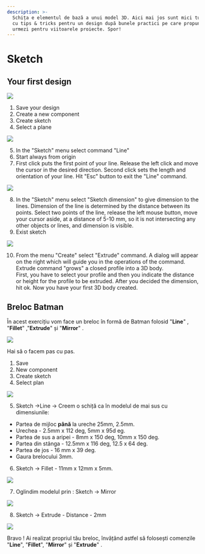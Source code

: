 ```yaml
---
description: >-
  Schița e elementul de bază a unui model 3D. Aici mai jos sunt mici tutoriale
  cu tips & tricks pentru un design după bunele practici pe care propun să le
  urmezi pentru viitoarele proiecte. Spor!
---
```


# Sketch

## Your first design

![](../.gitbook/assets/image%20%28146%29.png)

1. Save your design
2. Create a new component
3. Create sketch
4. Select a plane

![](../.gitbook/assets/image%20%2824%29.png)

5. In the "Sketch" menu select command "Line"  
6. Start always from origin  
7. First click puts the first point of your line. Release the left click and move the cursor in the desired direction. Second click sets the length and orientation of your line. Hit "Esc" button to exit the "Line" command.

![](../.gitbook/assets/image%20%2899%29.png)

8. In the "Sketch" menu select "Sketch dimension" to give dimension to the lines. Dimension of the line is determined by the distance between its points. Select two points of the line, release the left mouse button, move your cursor aside, at a distance of 5-10 mm, so it is not intersecting any other objects or lines, and dimension is visible.  
9. Exist sketch

![](../.gitbook/assets/image%20%2826%29.png)

10. From the menu "Create" select "Extrude" command. A dialog will appear on the right which will guide you in the operations of the command. Extrude command "grows" a closed profile into a 3D body.  
First, you have to select your profile and then you indicate the distance or height for the profile to be extruded. After you decided the dimension, hit ok. Now you have your first 3D body created.

## Breloc Batman

În acest exercițiu vom face un breloc în formă de Batman folosid "**Line**" , "**Fillet**" ,"**Extrude**" și "**Mirror**" .  

![](../.gitbook/assets/image%20%285%29.png)

  
Hai să o facem pas cu pas.

1. Save
2. New component
3. Create sketch
4. Select plan

![](../.gitbook/assets/image%20%28149%29.png)

5. Sketch -&gt;Line -&gt; Creem o schiță ca în modelul de mai sus  cu dimensiunile:

* Partea de mijloc **până** la ureche  25mm, 2.5mm.
* Urechea - 2.5mm x 112 deg, 5mm x 95d eg.
* Partea de sus a aripei - 8mm x 150 deg, 10mm x 150 deg.
* Partea din stânga - 12.5mm x 116 deg, 12.5 x 64 deg.
* Partea de jos - 16 mm x 39 deg.
* Gaura brelocului 3mm.

6. Sketch -&gt; Fillet  -  11mm x 12mm x 5mm.

![](../.gitbook/assets/image%20%28172%29.png)

7. Oglindim modelul  prin : Sketch -&gt; Mirror 

![](../.gitbook/assets/image%20%28111%29.png)

8. Sketch -&gt; Extrude  - Distance - 2mm

![](../.gitbook/assets/image%20%2879%29.png)

Bravo ! Ai realizat propriul tău breloc, învățând astfel să folosești comenzile "**Line**", "**Fillet**", "**Mirror**" și "**Extrude**" .

